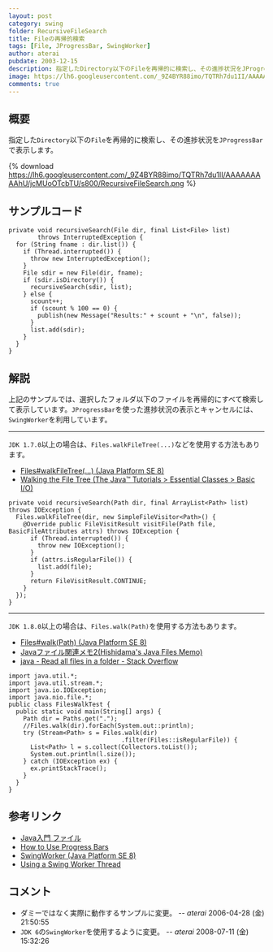 ```yaml
---
layout: post
category: swing
folder: RecursiveFileSearch
title: Fileの再帰的検索
tags: [File, JProgressBar, SwingWorker]
author: aterai
pubdate: 2003-12-15
description: 指定したDirectory以下のFileを再帰的に検索し、その進捗状況をJProgressBarで表示します。
image: https://lh6.googleusercontent.com/_9Z4BYR88imo/TQTRh7du1II/AAAAAAAAAhU/jcMUoOTcbTU/s800/RecursiveFileSearch.png
comments: true
---
```

## 概要
指定した`Directory`以下の`File`を再帰的に検索し、その進捗状況を`JProgressBar`で表示します。

{% download https://lh6.googleusercontent.com/_9Z4BYR88imo/TQTRh7du1II/AAAAAAAAAhU/jcMUoOTcbTU/s800/RecursiveFileSearch.png %}

## サンプルコード
<pre class="prettyprint"><code>private void recursiveSearch(File dir, final List&lt;File&gt; list)
        throws InterruptedException {
  for (String fname : dir.list()) {
    if (Thread.interrupted()) {
      throw new InterruptedException();
    }
    File sdir = new File(dir, fname);
    if (sdir.isDirectory()) {
      recursiveSearch(sdir, list);
    } else {
      scount++;
      if (scount % 100 == 0) {
        publish(new Message("Results:" + scount + "\n", false));
      }
      list.add(sdir);
    }
  }
}
</code></pre>

## 解説
上記のサンプルでは、選択したフォルダ以下のファイルを再帰的にすべて検索して表示しています。`JProgressBar`を使った進捗状況の表示とキャンセルには、`SwingWorker`を利用しています。

- - - -
`JDK 1.7.0`以上の場合は、`Files.walkFileTree(...)`などを使用する方法もあります。

- [Files#walkFileTree(...) (Java Platform SE 8)](https://docs.oracle.com/javase/jp/8/docs/api/java/nio/file/Files.html#walkFileTree-java.nio.file.Path-java.nio.file.FileVisitor-)
- [Walking the File Tree (The Java™ Tutorials > Essential Classes > Basic I/O)](https://docs.oracle.com/javase/tutorial/essential/io/walk.html)

<!-- dummy comment line for breaking list -->

<pre class="prettyprint"><code>private void recursiveSearch(Path dir, final ArrayList&lt;Path&gt; list) throws IOException {
  Files.walkFileTree(dir, new SimpleFileVisitor&lt;Path&gt;() {
    @Override public FileVisitResult visitFile(Path file, BasicFileAttributes attrs) throws IOException {
      if (Thread.interrupted()) {
        throw new IOException();
      }
      if (attrs.isRegularFile()) {
        list.add(file);
      }
      return FileVisitResult.CONTINUE;
    }
  });
}
</code></pre>

- - - -
`JDK 1.8.0`以上の場合は、`Files.walk(Path)`を使用する方法もあります。

- [Files#walk(Path) (Java Platform SE 8)](https://docs.oracle.com/javase/jp/8/docs/api/java/nio/file/Files.html#walk-java.nio.file.Path-java.nio.file.FileVisitOption...-)
- [Javaファイル関連メモ2(Hishidama's Java Files Memo)](http://www.ne.jp/asahi/hishidama/home/tech/java/files.html#walk)
- [java - Read all files in a folder - Stack Overflow](https://stackoverflow.com/questions/1844688/read-all-files-in-a-folder)

<!-- dummy comment line for breaking list -->

<pre class="prettyprint"><code>import java.util.*;
import java.util.stream.*;
import java.io.IOException;
import java.nio.file.*;
public class FilesWalkTest {
  public static void main(String[] args) {
    Path dir = Paths.get(".");
    //Files.walk(dir).forEach(System.out::println);
    try (Stream&lt;Path&gt; s = Files.walk(dir)
                               .filter(Files::isRegularFile)) {
      List&lt;Path&gt; l = s.collect(Collectors.toList());
      System.out.println(l.size());
    } catch (IOException ex) {
      ex.printStackTrace();
    }
  }
}
</code></pre>

## 参考リンク
- [Java入門 ファイル](http://msugai.fc2web.com/java/IO/fileObj.html)
- [How to Use Progress Bars](https://docs.oracle.com/javase/tutorial/uiswing/components/progress.html)
- [SwingWorker (Java Platform SE 8)](https://docs.oracle.com/javase/jp/8/docs/api/javax/swing/SwingWorker.html)
- [Using a Swing Worker Thread](http://web.archive.org/web/20090830092511/http://java.sun.com/products/jfc/tsc/articles/threads/threads2.html)

<!-- dummy comment line for breaking list -->

## コメント
- ダミーではなく実際に動作するサンプルに変更。 -- *aterai* 2006-04-28 (金) 21:50:55
- `JDK 6`の`SwingWorker`を使用するように変更。 -- *aterai* 2008-07-11 (金) 15:32:26

<!-- dummy comment line for breaking list -->
